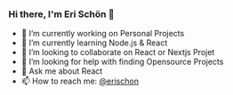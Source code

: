### Hi there, I'm Eri Schön 👋


- 🔭 I’m currently working on Personal Projects
- 🌱 I’m currently learning Node.js & React
- 👯 I’m looking to collaborate on React or Nextjs Projet
- 🤔 I’m looking for help with finding Opensource Projects
- 💬 Ask me about React
- 📫 How to reach me: [@erischon](https://twitter.com/erischon)

